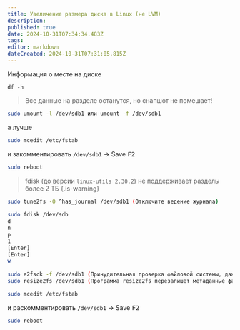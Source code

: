 ```yaml
---
title: Увеличение размера диска в Linux (не LVM)
description: 
published: true
date: 2024-10-31T07:34:34.483Z
tags: 
editor: markdown
dateCreated: 2024-10-31T07:31:05.815Z
---
```


Информация о месте на диске
```
df -h
```

> Все данные на разделе останутся, но снапшот не помешает!
```bash
sudo umount -l /dev/sdb1 или umount -f /dev/sdb1
```
а лучше
```bash
sudo mcedit /etc/fstab
```
и закомментировать `/dev/sdb1` -> Save <kbd>F2</kbd>
```bash
sudo reboot
```

> fdisk (до версии `linux-utils 2.30.2`) не поддерживает разделы более 2 ТБ
{.is-warning}

```bash
sudo tune2fs -O ^has_journal /dev/sdb1 (Отключите ведение журнала)
  
sudo fdisk /dev/sdb
d
n
p
1
[Enter]
[Enter]
w
  
sudo e2fsck -f /dev/sdb1 (Принудительная проверка файловой системы, даже если по журналу она чистая)
sudo resize2fs /dev/sdb1 (Программа resize2fs перезапишет метаданные файловой системы)
```

```bash
sudo mcedit /etc/fstab
```
и раскомментировать `/dev/sdb1` -> Save <kbd>F2</kbd>
```bash
sudo reboot
```